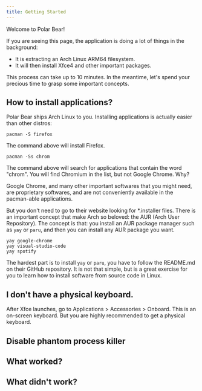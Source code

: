 ```yaml
---
title: Getting Started
---
```


Welcome to Polar Bear!

If you are seeing this page, the application is doing a lot of things in the background:

- It is extracting an Arch Linux ARM64 filesystem.
- It will then install Xfce4 and other important packages.

This process can take up to 10 minutes. In the meantime, let's spend your precious time to grasp some important concepts.

## How to install applications?

Polar Bear ships Arch Linux to you. Installing applications is actually easier than other distros:

```
pacman -S firefox
```

The command above will install Firefox.

```
pacman -Ss chrom
```

The command above will search for applications that contain the word "chrom". You will find Chromium in the list, but not Google Chrome. Why?

Google Chrome, and many other important softwares that you might need, are proprietary softwares, and are not conveniently available in the pacman-able applications.

But you don't need to go to their website looking for \*.installer files. There is an important concept that make Arch so beloved: the AUR (Arch User Repository). The concept is that: you install an AUR package manager such as `yay` or `paru`, and then you can install any AUR package you want.

```
yay google-chrome
yay visual-studio-code
yay spotify
```

The hardest part is to install `yay` or `paru`, you have to follow the README.md on their GitHub repository. It is not that simple, but is a great exercise for you to learn how to install software from source code in Linux.

## I don't have a physical keyboard.

After Xfce launches, go to Applications > Accessories > Onboard. This is an on-screen keyboard. But you are highly recommended to get a physical keyboard.

## Disable phantom process killer

## What worked?

## What didn't work?

